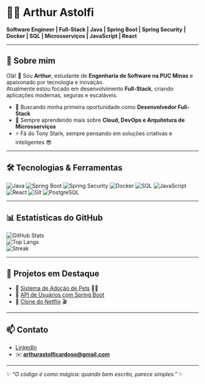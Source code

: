 # 👨‍💻 Arthur Astolfi

**Software Engineer | Full-Stack | Java | Spring Boot | Spring Security | Docker | SQL | Microsserviços | JavaScript | React**

---

## 🚀 Sobre mim
Olá! 👋 Sou **Arthur**, estudante de **Engenharia de Software na PUC Minas** e apaixonado por tecnologia e inovação.  
Atualmente estou focado em desenvolvimento **Full-Stack**, criando aplicações modernas, seguras e escaláveis.  

- 🎯 Buscando minha primeira oportunidade como **Desenvolvedor Full-Stack**
- 🌱 Sempre aprendendo mais sobre **Cloud, DevOps e Arquitetura de Microsserviços**
- ⚡ Fã do Tony Stark, sempre pensando em soluções criativas e inteligentes 😎  

---

## 🛠️ Tecnologias & Ferramentas

![Java](https://img.shields.io/badge/Java-ED8B00?style=for-the-badge&logo=java&logoColor=white)
![Spring Boot](https://img.shields.io/badge/Spring%20Boot-6DB33F?style=for-the-badge&logo=springboot&logoColor=white)
![Spring Security](https://img.shields.io/badge/Spring%20Security-6DB33F?style=for-the-badge&logo=springsecurity&logoColor=white)
![Docker](https://img.shields.io/badge/Docker-2496ED?style=for-the-badge&logo=docker&logoColor=white)
![SQL](https://img.shields.io/badge/SQL-003B57?style=for-the-badge&logo=database&logoColor=white)
![JavaScript](https://img.shields.io/badge/JavaScript-F7DF1E?style=for-the-badge&logo=javascript&logoColor=black)
![React](https://img.shields.io/badge/React-20232A?style=for-the-badge&logo=react&logoColor=61DAFB)
![Git](https://img.shields.io/badge/Git-F05032?style=for-the-badge&logo=git&logoColor=white)
![PostgreSQL](https://img.shields.io/badge/PostgreSQL-316192?style=for-the-badge&logo=postgresql&logoColor=white)

---

## 📊 Estatísticas do GitHub

![GitHub Stats](https://github-readme-stats.vercel.app/api?username=ArthurAstolfi&show_icons=true&theme=radical)  
![Top Langs](https://github-readme-stats.vercel.app/api/top-langs/?username=ArthurAstolfi&layout=compact&theme=radical)  
![Streak](https://github-readme-streak-stats.herokuapp.com/?user=ArthurAstolfi&theme=radical)

---

## 🚀 Projetos em Destaque

- 🔹 [Sistema de Adoção de Pets](https://github.com/ArthurAstolfi/adocao-pets) 🐶🐱  
- 🔹 [API de Usuários com Spring Boot](https://github.com/ArthurAstolfi/api-usuarios)  
- 🔹 [Clone do Netflix](https://github.com/ArthurAstolfi/netflix-clone) 🎬  

---

## 📫 Contato

- [LinkedIn](https://www.linkedin.com/in/arthur-astolfi-cardoso-898ba92b1)  
- ✉️ **arthurastolficardoso@gmail.com**

---

✨ _“O código é como mágica: quando bem escrito, parece simples.”_ ✨  
